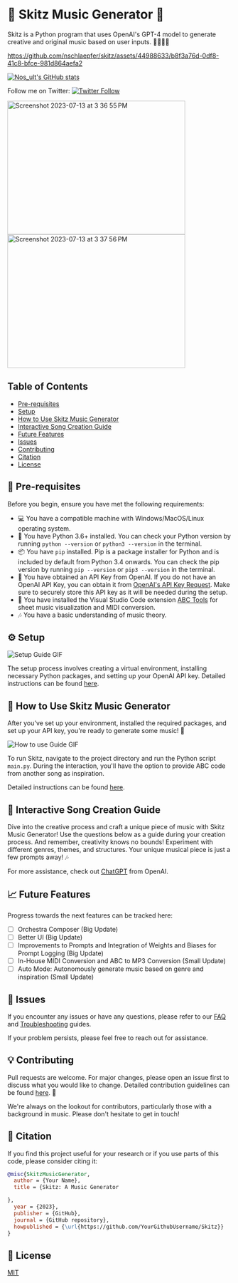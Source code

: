 # 🎵 Skitz Music Generator 🎵

Skitz is a Python program that uses OpenAI's GPT-4 model to generate creative and original music based on user inputs. 🎼🎹🎷🎸

https://github.com/nschlaepfer/skitz/assets/44988633/b8f3a76d-0df8-41c8-bfce-981d864aefa2



[![Nos_ult's GitHub stats](https://github-readme-stats.vercel.app/api?username=nos_ult)](https://github.com/nos_ult/github-readme-stats)

Follow me on Twitter: [![Twitter Follow](https://img.shields.io/twitter/follow/nos_ult?label=Follow&style=social)](https://twitter.com/nos_ult)

<p float="left">
  <img src="https://github.com/nschlaepfer/skitz/assets/44988633/86f3796a-5bc1-41fa-9f14-138a5e882ade" width="400" height="300" alt="Screenshot 2023-07-13 at 3 36 55 PM" />
  <img src="https://github.com/nschlaepfer/skitz/assets/44988633/52dc19f4-e15e-4d0a-a89f-d73633151695" width="400" height="300" alt="Screenshot 2023-07-13 at 3 37 56 PM" />
</p>


## Table of Contents

- [Pre-requisites](#pre-requisites)
- [Setup](#setup)
- [How to Use Skitz Music Generator](#how-to-use-skitz-music-generator)
- [Interactive Song Creation Guide](#interactive-song-creation-guide)
- [Future Features](#future-features)
- [Issues](#issues)
- [Contributing](#contributing)
- [Citation](#citation)
- [License](#license)

## 🚀 Pre-requisites

Before you begin, ensure you have met the following requirements:

- 💻 You have a compatible machine with Windows/MacOS/Linux operating system.
- 🐍 You have Python 3.6+ installed. You can check your Python version by running `python --version` or `python3 --version` in the terminal.
- 📦 You have `pip` installed. Pip is a package installer for Python and is included by default from Python 3.4 onwards. You can check the pip version by running `pip --version` or `pip3 --version` in the terminal.
- 🔑 You have obtained an API Key from OpenAI. If you do not have an OpenAI API Key, you can obtain it from [OpenAI's API Key Request](https://platform.openai.com/signup). Make sure to securely store this API key as it will be needed during the setup.
- 🎼 You have installed the Visual Studio Code extension [ABC Tools](https://marketplace.visualstudio.com/items?itemName=ishiharaf.abc-tools) for sheet music visualization and MIDI conversion.
- 🎶 You have a basic understanding of music theory.

## ⚙️ Setup

![Setup Guide GIF](path/to/setup_guide.gif)

The setup process involves creating a virtual environment, installing necessary Python packages, and setting up your OpenAI API key. Detailed instructions can be found [here](path/to/setup_instructions.md).

## 🎼 How to Use Skitz Music Generator

After you've set up your environment, installed the required packages, and set up your API key, you're ready to generate some music! 🎉

![How to use Guide GIF](path/to/how_to_use_guide.gif)

To run Skitz, navigate to the project directory and run the Python script `main.py`. During the interaction, you'll have the option to provide ABC code from another song as inspiration.

Detailed instructions can be found [here](path/to/how_to_use_guide.md).

## 🎹 Interactive Song Creation Guide

Dive into the creative process and craft a unique piece of music with Skitz Music Generator! Use the questions below as a guide during your creation process. And remember, creativity knows no bounds! Experiment with different genres, themes, and structures. Your unique musical piece is just a few prompts away! 🎶

For more assistance, check out [ChatGPT](https://chat.openai.com/) from OpenAI.

## 📈 Future Features

Progress towards the next features can be tracked here:

- [ ] Orchestra Composer (Big Update)
- [ ] Better UI (Big Update)
- [ ] Improvements to Prompts and Integration of Weights and Biases for Prompt Logging (Big Update)
- [ ] In-House MIDI Conversion and ABC to MP3 Conversion (Small Update)
- [ ] Auto Mode: Autonomously generate music based on genre and inspiration (Small Update)

## 🚨 Issues

If you encounter any issues or have any questions, please refer to our [FAQ](path/to/faq.md) and [Troubleshooting](path/to/troubleshooting.md) guides. 

If your problem persists, please feel free to reach out for assistance.

## 💡 Contributing

Pull requests are welcome. For major changes, please open an issue first to discuss what you would like to change. Detailed contribution guidelines can be found [here](path/to/contributing.md). 🤝

We're always on the lookout for contributors, particularly those with a background in music. Please don't hesitate to get in touch!

## 📝 Citation

If you find this project useful for your research or if you use parts of this code, please consider citing it:

```bibtex
@misc{SkitzMusicGenerator,
  author = {Your Name},
  title = {Skitz: A Music Generator

},
  year = {2023},
  publisher = {GitHub},
  journal = {GitHub repository},
  howpublished = {\url{https://github.com/YourGithubUsername/Skitz}}
}
```

## 📝 License

[MIT](LICENSE)

